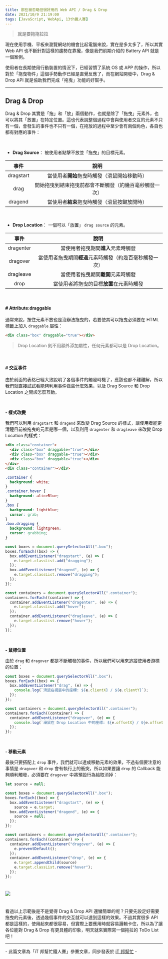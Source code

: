 ```yaml
---
title: 那些被忽略但很好用的 Web API / Drag & Drop
date: 2021/10/9 21:19:00
tags: [JavaScript, WebApi, 13th鐵人賽]
---
```


> 就是要拖拖拉拉

現在使用手機、平板來瀏覽網站的機會比起電腦來說，實在是多太多了，所以其實 Web API 也不斷針對這樣的趨勢在靠攏，像是我們前期介紹的 Battery API 就是一個案例。

使用者在長期使用行動裝置的情況下，已經習慣了系統 OS 或 APP 的操作，所以對於「拖曳物件」這個手勢動作已經是直覺反應了，而在網站開發中，Drag & Drop API 就是協助我們完成「拖曳」功能的好幫手。

---

## Drag & Drop

Drag & Drop 其實是「拖」和「放」兩個動作，也就是除了「拖曳」元素外，也可以將其「放置」在特定位置。這也代表說整個過程中會與使用者交互的元素不只有一個，會發生的事件也不只有一個，在拖放的過程中至少會有兩個角色，各自也都有對應的事件：

<br/>

- **Drag Source**： 被使用者點擊不放並「拖曳」的目標元素。

|   事件    |                          說明                          |
| :-------: | :----------------------------------------------------: |
| dragstart |      當使用者**開始**拖曳時觸發（滑鼠開始移動時）      |
|   drag    | 開始拖曳到結束拖曳前都會不斷觸發（約幾百毫秒觸發一次） |
|  dragend  |      當使用者**結束**拖曳時觸發（滑鼠按鍵放開時）      |

<br/>

- **Drop Location**： 一個可以「放置」 `drag source` 的元素。

|   事件    |                           說明                           |
| :-------: | :------------------------------------------------------: |
| dragenter |            當使用者拖曳期間**進入**元素時觸發            |
| dragover  | 當使用者拖曳期間**經過**元素時觸發（約幾百毫秒觸發一次） |
| dragleave |            當使用者拖曳期間**離開**元素時觸發            |
|   drop    |         當使用者將拖曳的目標**放置**在元素時觸發         |

<br/>

#### # Attribute:draggable

通常來說，按住元素不放也是沒辦法拖曳的，若要使其可以拖曳必須要在 HTML 標籤上加入 `draggable` 屬性：

```html
<div class="box" draggable="true"></div>
```

> Drop Location 則不用額外添加屬性，任何元素都可以是 Drop Location。

<br/>

#### # 交互事件

由於前面的表格已經大致說明了各個事件的觸發時機了，應該也都不難離解，所以我們就直接試試看能夠利用事件做些什麼效果，以及 Drag Source 和 Drop Location 之間該怎麼互動。

<br/>

**- 樣式改變**

我們可以利用 `dragstart` 和 `dragend` 來改變 Drag Source 的樣式，讓使用者能更清楚目前被拖曳的元素是哪一個，以及利用 `dragenter` 和 `dragleave` 來改變 Drop Location 的樣式：

```html
<div class="container">
  <div class="box" draggable="true"></div>
  <div class="box" draggable="true"></div>
  <div class="box" draggable="true"></div>
</div>
<div class="container"></div>
```

```css
.container {
  background: white;
}
.container.hover {
  background: aliceBlue;
}
.box {
  background: lightblue;
  cursor: grab;
}
.box.dragging {
  background: lightgreen;
  cursor: grabbing;
}
```

```javascript
const boxes = document.querySelectorAll(".box");
boxes.forEach((box) => {
  box.addEventListener("dragstart", (e) => {
    e.target.classList.add("dragging");
  });
  box.addEventListener("dragend", (e) => {
    e.target.classList.remove("dragging");
  });
});

const containers = document.querySelectorAll(".container");
containers.forEach((container) => {
  container.addEventListener("dragenter", (e) => {
    e.target.classList.add("hover");
  });
  container.addEventListener("dragleave", (e) => {
    e.target.classList.remove("hover");
  });
});
```

<br/>

**- 鼠標位置**

由於 `drag` 和 `dragover` 都是不斷觸發的事件，所以我們可以用來追蹤使用者游標的位置：

```javascript
const boxes = document.querySelectorAll(".box");
boxes.forEach((box) => {
  box.addEventListener("drag", (e) => {
    console.log(`滑鼠在視窗中的座標: ${e.clientX} / ${e.clientY}`);
  });
});

const containers = document.querySelectorAll(".container");
containers.forEach((container) => {
  container.addEventListener("dragover", (e) => {
    console.log(`滑鼠在 Drop Location 中的座標: ${e.offsetX} / ${e.offsetY}`);
  });
});
```

<br/>

**- 移動元素**

最後只要搭配上 `drop` 事件，我們就可以達成移動元素的效果，不過有個要注意的事情是 `dragover` 和 `drop` 會有執行上的衝突，所以如果要讓 `drop` 的 Callback 能夠順利觸發，必須要在 `dragover` 中將預設行為給取消掉：

```javascript
let source = null;

const boxes = document.querySelectorAll(".box");
boxes.forEach((box) => {
  box.addEventListener("dragstart", (e) => {
    source = e.target;
  box.addEventListener("dragend", (e) => {
    source = null;
  });
});

const containers = document.querySelectorAll(".container");
containers.forEach((container) => {
  container.addEventListener("dragover", (e) => {
    e.preventDefault();
  });
  container.addEventListener("drop", (e) => {
    e.target.appendChild(source)
    e.target.classList.remove("hover");
  });
});
```

<img src="/img/content/webApi-25/move.gif" style="margin: 24px auto;" />

<br/>

看過以上示範後是不是覺得 Drag & Drop API 還蠻簡單的呢？只要先設定好需要拖曳的元素後，透過幾個事件的交互就可以達到這樣的效果。不過其實很多 API 都是這樣的，使用起來都很容易，但實際上要應用時就容易邏輯卡住，所以為了讓各位能對 Drag & Drop 有更具體的印象，明天就來實際寫一個拖拉的 ToDo List 吧！

---

\- 此篇文章為「iT 邦幫忙鐵人賽」參賽文章，同步發表於 [iT 邦幫忙](https://ithelp.ithome.com.tw/articles/10280217) -
